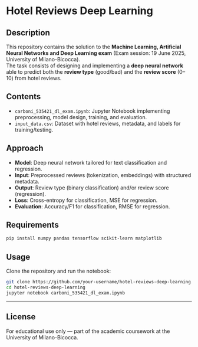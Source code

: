 # Hotel Reviews Deep Learning

## Description  
This repository contains the solution to the **Machine Learning, Artificial Neural Networks and Deep Learning exam** (Exam session: 19 June 2025, University of Milano-Bicocca).  
The task consists of designing and implementing a **deep neural network** able to predict both the **review type** (good/bad) and the **review score** (0–10) from hotel reviews.  

## Contents  
- `carboni_535421_dl_exam.ipynb`: Jupyter Notebook implementing preprocessing, model design, training, and evaluation.  
- `input_data.csv`: Dataset with hotel reviews, metadata, and labels for training/testing.  

## Approach  
- **Model**: Deep neural network tailored for text classification and regression.  
- **Input**: Preprocessed reviews (tokenization, embeddings) with structured metadata.  
- **Output**: Review type (binary classification) and/or review score (regression).  
- **Loss**: Cross-entropy for classification, MSE for regression.  
- **Evaluation**: Accuracy/F1 for classification, RMSE for regression.  

## Requirements  
```bash
pip install numpy pandas tensorflow scikit-learn matplotlib
```  

## Usage  
Clone the repository and run the notebook:  
```bash
git clone https://github.com/your-username/hotel-reviews-deep-learning.git
cd hotel-reviews-deep-learning
jupyter notebook carboni_535421_dl_exam.ipynb
```  

---

## License  
For educational use only — part of the academic coursework at the University of Milano-Bicocca.  
